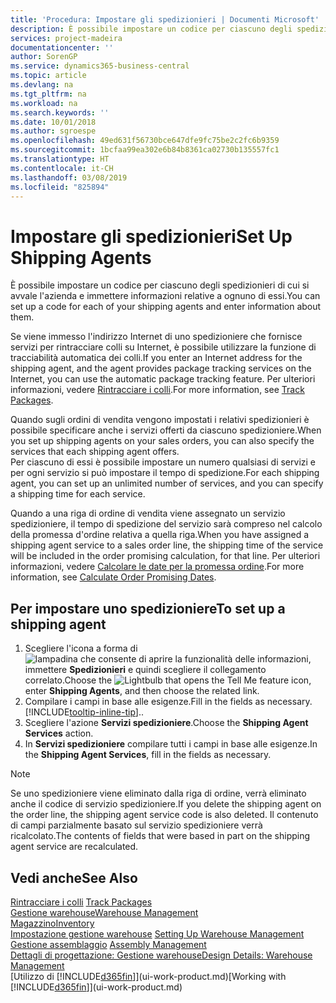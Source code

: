 ```yaml
---
title: 'Procedura: Impostare gli spedizionieri | Documenti Microsoft'
description: È possibile impostare un codice per ciascuno degli spedizionieri di cui si avvale l'azienda e immettere informazioni relative a ognuno di essi.
services: project-madeira
documentationcenter: ''
author: SorenGP
ms.service: dynamics365-business-central
ms.topic: article
ms.devlang: na
ms.tgt_pltfrm: na
ms.workload: na
ms.search.keywords: ''
ms.date: 10/01/2018
ms.author: sgroespe
ms.openlocfilehash: 49ed631f56730bce647dfe9fc75be2c2fc6b9359
ms.sourcegitcommit: 1bcfaa99ea302e6b84b8361ca02730b135557fc1
ms.translationtype: HT
ms.contentlocale: it-CH
ms.lasthandoff: 03/08/2019
ms.locfileid: "825894"
---
```

# <a name="set-up-shipping-agents"></a><span data-ttu-id="16dfa-103">Impostare gli spedizionieri</span><span class="sxs-lookup"><span data-stu-id="16dfa-103">Set Up Shipping Agents</span></span>
<span data-ttu-id="16dfa-104">È possibile impostare un codice per ciascuno degli spedizionieri di cui si avvale l'azienda e immettere informazioni relative a ognuno di essi.</span><span class="sxs-lookup"><span data-stu-id="16dfa-104">You can set up a code for each of your shipping agents and enter information about them.</span></span>  

<span data-ttu-id="16dfa-105">Se viene immesso l'indirizzo Internet di uno spedizioniere che fornisce servizi per rintracciare colli su Internet, è possibile utilizzare la funzione di tracciabilità automatica dei colli.</span><span class="sxs-lookup"><span data-stu-id="16dfa-105">If you enter an Internet address for the shipping agent, and the agent provides package tracking services on the Internet, you can use the automatic package tracking feature.</span></span> <span data-ttu-id="16dfa-106">Per ulteriori informazioni, vedere [Rintracciare i colli](sales-how-track-packages.md).</span><span class="sxs-lookup"><span data-stu-id="16dfa-106">For more information, see [Track Packages](sales-how-track-packages.md).</span></span>

<span data-ttu-id="16dfa-107">Quando sugli ordini di vendita vengono impostati i relativi spedizionieri è possibile specificare anche i servizi offerti da ciascuno spedizioniere.</span><span class="sxs-lookup"><span data-stu-id="16dfa-107">When you set up shipping agents on your sales orders, you can also specify the services that each shipping agent offers.</span></span>  
<span data-ttu-id="16dfa-108">Per ciascuno di essi è possibile impostare un numero qualsiasi di servizi e per ogni servizio si può impostare il tempo di spedizione.</span><span class="sxs-lookup"><span data-stu-id="16dfa-108">For each shipping agent, you can set up an unlimited number of services, and you can specify a shipping time for each service.</span></span>  

<span data-ttu-id="16dfa-109">Quando a una riga di ordine di vendita viene assegnato un servizio spedizioniere, il tempo di spedizione del servizio sarà compreso nel calcolo della promessa d'ordine relativa a quella riga.</span><span class="sxs-lookup"><span data-stu-id="16dfa-109">When you have assigned a shipping agent service to a sales order line, the shipping time of the service will be included in the order promising calculation, for that line.</span></span> <span data-ttu-id="16dfa-110">Per ulteriori informazioni, vedere [Calcolare le date per la promessa ordine](sales-how-to-calculate-order-promising-dates.md).</span><span class="sxs-lookup"><span data-stu-id="16dfa-110">For more information, see [Calculate Order Promising Dates](sales-how-to-calculate-order-promising-dates.md).</span></span>

## <a name="to-set-up-a-shipping-agent"></a><span data-ttu-id="16dfa-111">Per impostare uno spedizioniere</span><span class="sxs-lookup"><span data-stu-id="16dfa-111">To set up a shipping agent</span></span>  
1.  <span data-ttu-id="16dfa-112">Scegliere l'icona a forma di ![lampadina che consente di aprire la funzionalità delle informazioni](media/ui-search/search_small.png "Informazioni sull'operazione che si desidera eseguire"), immettere **Spedizionieri** e quindi scegliere il collegamento correlato.</span><span class="sxs-lookup"><span data-stu-id="16dfa-112">Choose the ![Lightbulb that opens the Tell Me feature](media/ui-search/search_small.png "Tell me what you want to do") icon, enter **Shipping Agents**, and then choose the related link.</span></span>  
2.  <span data-ttu-id="16dfa-113">Compilare i campi in base alle esigenze.</span><span class="sxs-lookup"><span data-stu-id="16dfa-113">Fill in the fields as necessary.</span></span> [!INCLUDE[tooltip-inline-tip](includes/tooltip-inline-tip_md.md)]<span data-ttu-id="16dfa-114">.</span><span class="sxs-lookup"><span data-stu-id="16dfa-114">.</span></span>  
3.  <span data-ttu-id="16dfa-115">Scegliere l'azione **Servizi spedizioniere**.</span><span class="sxs-lookup"><span data-stu-id="16dfa-115">Choose the **Shipping Agent Services** action.</span></span>
4. <span data-ttu-id="16dfa-116">In **Servizi spedizioniere** compilare tutti i campi in base alle esigenze.</span><span class="sxs-lookup"><span data-stu-id="16dfa-116">In the **Shipping Agent Services**, fill in the fields as necessary.</span></span>

> [!NOTE]  
>  <span data-ttu-id="16dfa-117">Se uno spedizioniere viene eliminato dalla riga di ordine, verrà eliminato anche il codice di servizio spedizioniere.</span><span class="sxs-lookup"><span data-stu-id="16dfa-117">If you delete the shipping agent on the order line, the shipping agent service code is also deleted.</span></span> <span data-ttu-id="16dfa-118">Il contenuto di campi parzialmente basato sul servizio spedizioniere verrà ricalcolato.</span><span class="sxs-lookup"><span data-stu-id="16dfa-118">The contents of fields that were based in part on the shipping agent service are recalculated.</span></span>  

## <a name="see-also"></a><span data-ttu-id="16dfa-119">Vedi anche</span><span class="sxs-lookup"><span data-stu-id="16dfa-119">See Also</span></span>
<span data-ttu-id="16dfa-120">[Rintracciare i colli](sales-how-track-packages.md)  </span><span class="sxs-lookup"><span data-stu-id="16dfa-120">[Track Packages](sales-how-track-packages.md)  </span></span>  
[<span data-ttu-id="16dfa-121">Gestione warehouse</span><span class="sxs-lookup"><span data-stu-id="16dfa-121">Warehouse Management</span></span>](warehouse-manage-warehouse.md)  
[<span data-ttu-id="16dfa-122">Magazzino</span><span class="sxs-lookup"><span data-stu-id="16dfa-122">Inventory</span></span>](inventory-manage-inventory.md)  
<span data-ttu-id="16dfa-123">[Impostazione gestione warehouse](warehouse-setup-warehouse.md)   </span><span class="sxs-lookup"><span data-stu-id="16dfa-123">[Setting Up Warehouse Management](warehouse-setup-warehouse.md)   </span></span>  
<span data-ttu-id="16dfa-124">[Gestione assemblaggio](assembly-assemble-items.md)  </span><span class="sxs-lookup"><span data-stu-id="16dfa-124">[Assembly Management](assembly-assemble-items.md)  </span></span>  
[<span data-ttu-id="16dfa-125">Dettagli di progettazione: Gestione warehouse</span><span class="sxs-lookup"><span data-stu-id="16dfa-125">Design Details: Warehouse Management</span></span>](design-details-warehouse-management.md)  
<span data-ttu-id="16dfa-126">[Utilizzo di [!INCLUDE[d365fin](includes/d365fin_md.md)]](ui-work-product.md)</span><span class="sxs-lookup"><span data-stu-id="16dfa-126">[Working with [!INCLUDE[d365fin](includes/d365fin_md.md)]](ui-work-product.md)</span></span>  
